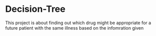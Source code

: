 # Decision-Tree
This project is about finding out which drug might be appropriate for a future patient with the same illness based on the infomration given
